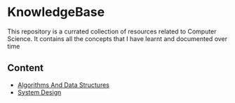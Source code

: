 # KnowledgeBase

This repository is a currated collection of resources related to Computer Science.
It contains all the concepts that I have learnt and documented over time 

## Content 

- [Algorithms And Data Structures](/Algorithms/algorithms.md)
- [System Design](/SystemDesign/systemDesign.md)
 
 